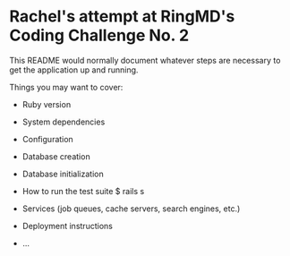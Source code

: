 # Rachel's attempt at RingMD's Coding Challenge No. 2

This README would normally document whatever steps are necessary to get the
application up and running.

Things you may want to cover:

* Ruby version

* System dependencies

* Configuration

* Database creation

* Database initialization

* How to run the test suite
$ rails s

* Services (job queues, cache servers, search engines, etc.)

* Deployment instructions

* ...
